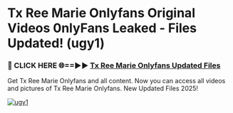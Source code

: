 # Tx Ree Marie Onlyfans Original Videos 0nlyFans Leaked - Files Updated! (ugy1)

<h3>🔴 CLICK HERE 🌐==►► <a href="https://tinyurl.com/3hn5wdd3" rel="nofollow">Tx Ree Marie Onlyfans Updated Files</a></h3>

Get Tx Ree Marie Onlyfans and all content. Now you can access all videos and pictures of Tx Ree Marie Onlyfans. New Updated Files 2025!

[![ugy1](https://i.imgur.com/4HnBqBT.gif)](https://tinyurl.com/3hn5wdd3)
